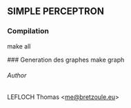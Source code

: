 ## SIMPLE PERCEPTRON

### Compilation

make all

### Generation des graphes
make graph


###### Author

LEFLOCH Thomas <<me@bretzoule.eu>>